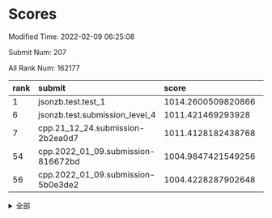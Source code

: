 # Scores

Modified Time: 2022-02-09 06:25:08

Submit Num: 207

All Rank Num: 162177

| rank |               submit               |       score        |       sigma        | pk_num |
| :--- | :--------------------------------- | :----------------- | :----------------- | :----- |
| 1    | jsonzb.test.test_1                 | 1014.2600509820866 | 0.8532425722942641 | 3136   |
| 6    | jsonzb.test.submission_level_4     | 1011.421469293928  | 0.7888753686591793 | 3135   |
| 7    | cpp.21_12_24.submission-2b2ea0d7   | 1011.4128182438768 | 0.7932891631259824 | 3132   |
| 54   | cpp.2022_01_09.submission-816672bd | 1004.9847421549256 | 0.7226291369499172 | 3134   |
| 56   | cpp.2022_01_09.submission-5b0e3de2 | 1004.4228287902648 | 0.7153050151416758 | 3137   |


<details>
<summary>全部</summary>

| rank |                 submit                 |       score        |       sigma        | pk_num |
| :--- | :------------------------------------- | :----------------- | :----------------- | :----- |
| 1    | jsonzb.test.test_1                     | 1014.2600509820866 | 0.8532425722942641 | 3136   |
| 2    | gobigger.level_3.submission_level_3_18 | 1011.7947826248281 | 0.767456597376784  | 3142   |
| 3    | gobigger.level_3.submission_level_3_22 | 1011.5994323920394 | 0.7767277640072504 | 3137   |
| 4    | gobigger.level_3.submission_level_3_43 | 1011.5154279982546 | 0.7950481828002234 | 3137   |
| 5    | gobigger.level_3.submission_level_3_38 | 1011.4390113241768 | 0.7638185162883834 | 3131   |
| 6    | jsonzb.test.submission_level_4         | 1011.421469293928  | 0.7888753686591793 | 3135   |
| 7    | cpp.21_12_24.submission-2b2ea0d7       | 1011.4128182438768 | 0.7932891631259824 | 3132   |
| 8    | gobigger.level_3.submission_level_3_19 | 1011.1320458401331 | 0.7769924886319817 | 3136   |
| 9    | gobigger.level_3.submission_level_3_29 | 1010.972506762957  | 0.7720454804704057 | 3137   |
| 10   | gobigger.level_3.submission_level_3_13 | 1010.9313994098154 | 0.7696560413549675 | 3129   |
| 11   | gobigger.level_3.submission_level_3_32 | 1010.92739395978   | 0.7478407980511338 | 3131   |
| 12   | gobigger.level_3.submission_level_3_15 | 1010.8571886959252 | 0.780650901618917  | 3134   |
| 13   | gobigger.level_3.submission_level_3_27 | 1010.6925051521666 | 0.7890276118397704 | 3140   |
| 14   | gobigger.level_3.submission_level_3_33 | 1010.6797489595666 | 0.7613078041504817 | 3130   |
| 15   | gobigger.level_3.submission_level_3_5  | 1010.5944272771612 | 0.7376187526618133 | 3135   |
| 16   | gobigger.level_3.submission_level_3_21 | 1010.5753708409587 | 0.7388666350869524 | 3131   |
| 17   | gobigger.level_3.submission_level_3_28 | 1010.5632361896672 | 0.7867799092023172 | 3135   |
| 18   | gobigger.level_3.submission_level_3_48 | 1010.5466349103358 | 0.7495741510144914 | 3135   |
| 19   | gobigger.level_3.submission_level_3_41 | 1010.4139478261985 | 0.775003013178559  | 3131   |
| 20   | gobigger.level_3.submission_level_3_0  | 1010.4093089916287 | 0.7755487701776842 | 3127   |
| 21   | gobigger.level_3.submission_level_3_3  | 1010.3679498898733 | 0.7777018335695632 | 3134   |
| 22   | gobigger.level_3.submission_level_3_46 | 1010.3655912666879 | 0.741633381328715  | 3129   |
| 23   | gobigger.level_3.submission_level_3_40 | 1010.3398089376224 | 0.7573778623249428 | 3134   |
| 24   | gobigger.level_3.submission_level_3_16 | 1010.3121174373106 | 0.7779345549015223 | 3133   |
| 25   | gobigger.level_3.submission_level_3_20 | 1010.274315149748  | 0.755153565548711  | 3130   |
| 26   | gobigger.level_3.submission_level_3_2  | 1010.2394058454134 | 0.7582998239935512 | 3129   |
| 27   | gobigger.level_3.submission_level_3_39 | 1010.1382364266511 | 0.7583293093885277 | 3142   |
| 28   | gobigger.level_3.submission_level_3_10 | 1010.1063175025696 | 0.7624870327121482 | 3136   |
| 29   | gobigger.level_3.submission_level_3_24 | 1010.0866584687947 | 0.7626326383403202 | 3137   |
| 30   | gobigger.level_3.submission_level_3_30 | 1010.0778553365433 | 0.7659832336199129 | 3134   |
| 31   | gobigger.level_3.submission_level_3_8  | 1010.0591358781492 | 0.7373253554073841 | 3130   |
| 32   | gobigger.level_3.submission_level_3_42 | 1010.0229695395818 | 0.7531801139648757 | 3127   |
| 33   | gobigger.level_3.submission_level_3_6  | 1009.9955999359797 | 0.7880824742591633 | 3139   |
| 34   | gobigger.level_3.submission_level_3_4  | 1009.8313845812464 | 0.7598831714892667 | 3133   |
| 35   | gobigger.level_3.submission_level_3_44 | 1009.828554804125  | 0.7417447425700456 | 3130   |
| 36   | gobigger.level_3.submission_level_3_34 | 1009.7637386468903 | 0.7763834021529978 | 3128   |
| 37   | gobigger.level_3.submission_level_3_17 | 1009.7466690902304 | 0.7813723262369361 | 3130   |
| 38   | gobigger.level_3.submission_level_3_11 | 1009.7214377064928 | 0.7492817968647795 | 3133   |
| 39   | gobigger.level_3.submission_level_3_47 | 1009.7209998376046 | 0.7450378608911286 | 3141   |
| 40   | gobigger.level_3.submission_level_3_25 | 1009.7028975624598 | 0.7560502193531322 | 3131   |
| 41   | gobigger.level_3.submission_level_3_23 | 1009.5046492076677 | 0.7627743351184508 | 3132   |
| 42   | gobigger.level_3.submission_level_3_31 | 1009.4387503647102 | 0.7651357046837264 | 3133   |
| 43   | gobigger.level_3.submission_level_3_36 | 1009.3126705302994 | 0.7762716875807448 | 3135   |
| 44   | gobigger.level_3.submission_level_3_45 | 1009.1754547223402 | 0.7438889363472143 | 3134   |
| 45   | gobigger.level_3.submission_level_3_14 | 1009.1391387802711 | 0.7587378759790995 | 3135   |
| 46   | gobigger.level_3.submission_level_3_26 | 1009.131277438941  | 0.7574844025152245 | 3138   |
| 47   | gobigger.level_3.submission_level_3_7  | 1009.1026383809032 | 0.7513158163842445 | 3136   |
| 48   | gobigger.level_3.submission_level_3_12 | 1009.0950990185298 | 0.7492500626183548 | 3135   |
| 49   | gobigger.level_3.submission_level_3_9  | 1009.0757528118407 | 0.7700608135575626 | 3136   |
| 50   | gobigger.level_3.submission_level_3_1  | 1008.6218037211013 | 0.7482760529941659 | 3132   |
| 51   | gobigger.level_3.submission_level_3_35 | 1008.4080029003165 | 0.7534714911274394 | 3131   |
| 52   | gobigger.level_3.submission_level_3_37 | 1008.2955678241769 | 0.7440729927533319 | 3132   |
| 53   | gobigger.level_3.submission_level_3_49 | 1008.2155434085123 | 0.7424820067503771 | 3139   |
| 54   | cpp.2022_01_09.submission-816672bd     | 1004.9847421549256 | 0.7226291369499172 | 3134   |
| 55   | gobigger.level_1.submission_level_1_41 | 1004.5305820089194 | 0.7180588753524103 | 3137   |
| 56   | cpp.2022_01_09.submission-5b0e3de2     | 1004.4228287902648 | 0.7153050151416758 | 3137   |
| 57   | gobigger.level_1.submission_level_1_18 | 1004.3983991608407 | 0.7291455087545182 | 3138   |
| 58   | gobigger.level_1.submission_level_1_30 | 1004.3199892657772 | 0.7226732536629692 | 3136   |
| 59   | gobigger.level_1.submission_level_1_35 | 1004.249851713936  | 0.7086166339231476 | 3138   |
| 60   | gobigger.level_1.submission_level_1_43 | 1004.2202364315241 | 0.717468766441656  | 3133   |
| 61   | gobigger.level_1.submission_level_1_40 | 1004.1190097858018 | 0.7184093181163416 | 3135   |
| 62   | gobigger.level_1.submission_level_1_28 | 1004.0850167578888 | 0.7176348463781521 | 3133   |
| 63   | gobigger.level_1.submission_level_1_0  | 1003.9940512391328 | 0.7143152572544428 | 3134   |
| 64   | gobigger.level_1.submission_level_1_16 | 1003.9317996407766 | 0.7215637689311933 | 3134   |
| 65   | gobigger.level_1.submission_level_1_13 | 1003.9140533663527 | 0.7186736295749804 | 3135   |
| 66   | gobigger.level_1.submission_level_1_7  | 1003.8756039429518 | 0.7151410635984228 | 3129   |
| 67   | gobigger.level_1.submission_level_1_31 | 1003.8699029190949 | 0.7222953671118595 | 3134   |
| 68   | gobigger.level_1.submission_level_1_38 | 1003.8160383911697 | 0.7247811580459219 | 3134   |
| 69   | gobigger.level_1.submission_level_1_34 | 1003.7523018554347 | 0.7121792653026642 | 3135   |
| 70   | gobigger.level_1.submission_level_1_44 | 1003.7361343810559 | 0.7257263592180551 | 3134   |
| 71   | gobigger.level_1.submission_level_1_4  | 1003.7255688512657 | 0.7302000860347344 | 3137   |
| 72   | gobigger.level_1.submission_level_1_46 | 1003.714720190131  | 0.7108467089850029 | 3132   |
| 73   | gobigger.level_1.submission_level_1_21 | 1003.714099228088  | 0.717215236417189  | 3138   |
| 74   | gobigger.level_1.submission_level_1_20 | 1003.656352203207  | 0.7314133610213464 | 3131   |
| 75   | gobigger.level_1.submission_level_1_42 | 1003.6458195584424 | 0.715978208472162  | 3128   |
| 76   | gobigger.level_1.submission_level_1_17 | 1003.6441192626662 | 0.7094672971395506 | 3135   |
| 77   | gobigger.level_1.submission_level_1_5  | 1003.6347630628275 | 0.7214092628740703 | 3127   |
| 78   | gobigger.level_1.submission_level_1_1  | 1003.5814531206295 | 0.7263506646760187 | 3134   |
| 79   | gobigger.level_1.submission_level_1_33 | 1003.5801003603863 | 0.7143193171709911 | 3134   |
| 80   | gobigger.level_1.submission_level_1_19 | 1003.5689807344013 | 0.7064377331944783 | 3127   |
| 81   | gobigger.level_1.submission_level_1_37 | 1003.552667243041  | 0.7092030506110577 | 3130   |
| 82   | gobigger.level_1.submission_level_1_22 | 1003.5221319573537 | 0.7042235675622106 | 3133   |
| 83   | gobigger.level_1.submission_level_1_8  | 1003.4823221165143 | 0.7164382644259474 | 3126   |
| 84   | gobigger.level_1.submission_level_1_23 | 1003.4257520394649 | 0.7168300504866878 | 3137   |
| 85   | gobigger.level_1.submission_level_1_24 | 1003.4018605691635 | 0.7156044211454295 | 3135   |
| 86   | gobigger.level_1.submission_level_1_32 | 1003.3515734234353 | 0.7114060536487561 | 3133   |
| 87   | gobigger.level_1.submission_level_1_9  | 1003.3152857339954 | 0.7159838181943141 | 3135   |
| 88   | gobigger.level_1.submission_level_1_14 | 1003.1968461533286 | 0.7275601143691268 | 3135   |
| 89   | gobigger.level_1.submission_level_1_36 | 1003.1712843308604 | 0.7167362768854151 | 3133   |
| 90   | gobigger.level_1.submission_level_1_29 | 1003.1618995376912 | 0.7236426388679309 | 3131   |
| 91   | gobigger.level_1.submission_level_1_27 | 1003.151236541164  | 0.7276137164880264 | 3129   |
| 92   | gobigger.level_1.submission_level_1_26 | 1003.0428884115904 | 0.7182775437703118 | 3130   |
| 93   | gobigger.level_1.submission_level_1_39 | 1002.9267107104591 | 0.7117876872996834 | 3132   |
| 94   | gobigger.level_1.submission_level_1_45 | 1002.9093854773403 | 0.716884447957128  | 3131   |
| 95   | gobigger.level_1.submission_level_1_11 | 1002.8847825583993 | 0.7192542325884763 | 3137   |
| 96   | gobigger.level_1.submission_level_1_12 | 1002.7743620464591 | 0.720658158526076  | 3136   |
| 97   | gobigger.level_1.submission_level_1_25 | 1002.6949112031883 | 0.7071080942652443 | 3134   |
| 98   | gobigger.level_1.submission_level_1_15 | 1002.6489500354061 | 0.7212525164670656 | 3139   |
| 99   | gobigger.level_1.submission_level_1_10 | 1002.6237078800672 | 0.7166083160439033 | 3135   |
| 100  | gobigger.level_1.submission_level_1_49 | 1002.5637984840054 | 0.7123209474845457 | 3137   |
| 101  | gobigger.level_1.submission_level_1_48 | 1002.5317624002707 | 0.7132425777477993 | 3138   |
| 102  | gobigger.level_1.submission_level_1_3  | 1002.2460627147955 | 0.7182018807686331 | 3136   |
| 103  | gobigger.level_1.submission_level_1_6  | 1002.2335768669058 | 0.7189086182980841 | 3134   |
| 104  | gobigger.level_1.submission_level_1_47 | 1001.6176280498308 | 0.7142899133354002 | 3138   |
| 105  | gobigger.level_1.submission_level_1_2  | 1001.129343814838  | 0.7197948567277979 | 3130   |
| 106  | gobigger.random.submission_random_0    | 997.2314381875533  | 0.7008515792554106 | 3134   |
| 107  | gobigger.random.submission_random_30   | 997.2278886910334  | 0.7096533888757338 | 3140   |
| 108  | gobigger.random.submission_random_49   | 996.8790166312554  | 0.7048596536218125 | 3135   |
| 109  | gobigger.random.submission_random_16   | 996.8668568993958  | 0.7200462545824752 | 3129   |
| 110  | gobigger.random.submission_random_35   | 996.7565593651295  | 0.7090719953037705 | 3132   |
| 111  | gobigger.random.submission_random_36   | 996.6182104602061  | 0.715186479430204  | 3134   |
| 112  | gobigger.random.submission_random_27   | 996.5288491019481  | 0.6948615895262522 | 3138   |
| 113  | gobigger.random.submission_random_43   | 996.5083586181863  | 0.7086907977933581 | 3135   |
| 114  | gobigger.random.submission_random_14   | 996.4850258997627  | 0.7015164879566959 | 3136   |
| 115  | gobigger.random.submission_random_31   | 996.4545172346795  | 0.7058524791411351 | 3136   |
| 116  | gobigger.random.submission_random_48   | 996.4292407722127  | 0.7131220740430149 | 3136   |
| 117  | gobigger.random.submission_random_44   | 996.2884464092326  | 0.7088298447669529 | 3136   |
| 118  | gobigger.random.submission_random_12   | 996.2673250753539  | 0.7158369045248482 | 3135   |
| 119  | gobigger.random.submission_random_19   | 996.1503561109084  | 0.7039138268860377 | 3136   |
| 120  | gobigger.random.submission_random_34   | 996.1483632139357  | 0.7150594361184631 | 3131   |
| 121  | gobigger.random.submission_random_37   | 996.1468826046962  | 0.7108043499896134 | 3128   |
| 122  | gobigger.random.submission_random_46   | 996.1292987580335  | 0.7123168042453845 | 3129   |
| 123  | gobigger.random.submission_random_11   | 996.0390319870842  | 0.7041387134237348 | 3136   |
| 124  | gobigger.random.submission_random_3    | 996.0062170866797  | 0.7083693254755572 | 3134   |
| 125  | gobigger.random.submission_random_41   | 995.9835835160621  | 0.7121713992218798 | 3134   |
| 126  | gobigger.random.submission_random_17   | 995.9695222463606  | 0.7123597234846922 | 3136   |
| 127  | gobigger.random.submission_random_24   | 995.9303991385856  | 0.7109610297228416 | 3135   |
| 128  | gobigger.random.submission_random_21   | 995.7865140780178  | 0.7044601633594351 | 3132   |
| 129  | gobigger.random.submission_random_8    | 995.7770119560249  | 0.71637995341781   | 3138   |
| 130  | gobigger.random.submission_random_22   | 995.7661845904078  | 0.725429320712835  | 3133   |
| 131  | gobigger.random.submission_random_2    | 995.747166606115   | 0.7114723773052607 | 3132   |
| 132  | gobigger.random.submission_random_29   | 995.7126810788764  | 0.7147781355164118 | 3138   |
| 133  | gobigger.random.submission_random_33   | 995.6874578775679  | 0.6986791960048806 | 3138   |
| 134  | gobigger.random.submission_random_47   | 995.6273491864507  | 0.7151464037217826 | 3136   |
| 135  | gobigger.random.submission_random_15   | 995.5846834141215  | 0.6942665811656723 | 3134   |
| 136  | gobigger.random.submission_random_38   | 995.5834633232819  | 0.7256482249361463 | 3131   |
| 137  | gobigger.random.submission_random_9    | 995.5525274081804  | 0.7073579089866802 | 3131   |
| 138  | gobigger.random.submission_random_26   | 995.528603683209   | 0.7098502359540545 | 3139   |
| 139  | gobigger.random.submission_random_39   | 995.4555330317115  | 0.7170917192119225 | 3137   |
| 140  | gobigger.random.submission_random_6    | 995.4412591211105  | 0.7077889835348186 | 3140   |
| 141  | gobigger.random.submission_random_4    | 995.3559020060551  | 0.7172399718723415 | 3135   |
| 142  | gobigger.random.submission_random_28   | 995.3497041056178  | 0.7231367742847746 | 3129   |
| 143  | gobigger.random.submission_random_25   | 995.2772380331469  | 0.7171295027473623 | 3131   |
| 144  | gobigger.random.submission_random_1    | 995.190025589564   | 0.7071477177282304 | 3135   |
| 145  | gobigger.random.submission_random_10   | 995.1887063656872  | 0.7228840229755173 | 3131   |
| 146  | gobigger.random.submission_random_23   | 995.1817997391844  | 0.7171692358376609 | 3138   |
| 147  | gobigger.random.submission_random_40   | 995.1216487138247  | 0.7123634936146568 | 3130   |
| 148  | gobigger.random.submission_random_42   | 995.0264266494449  | 0.7358099365977193 | 3127   |
| 149  | gobigger.random.submission_random_32   | 994.7974406791782  | 0.7220518194506925 | 3134   |
| 150  | gobigger.random.submission_random_13   | 994.7766933366372  | 0.7221460203422846 | 3132   |
| 151  | gobigger.random.submission_random_45   | 994.7531690936739  | 0.7122214319565957 | 3130   |
| 152  | gobigger.random.submission_random_20   | 994.7501476529284  | 0.72816149730995   | 3130   |
| 153  | gobigger.random.submission_random_5    | 994.7128182296069  | 0.7118099611166729 | 3132   |
| 154  | gobigger.random.submission_random_7    | 994.7029913003195  | 0.7213263847736104 | 3134   |
| 155  | gobigger.random.submission_random_18   | 994.6278841560887  | 0.7163211845026496 | 3133   |
| 156  | gobigger.level_2.submission_level_2_26 | 994.1791051474183  | 0.7258201575890658 | 3134   |
| 157  | gobigger.level_2.submission_level_2_31 | 993.7133871317375  | 0.7475228860099086 | 3137   |
| 158  | gobigger.level_2.submission_level_2_12 | 993.5043638911687  | 0.7405240081539614 | 3138   |
| 159  | gobigger.level_2.submission_level_2_17 | 993.4234772939845  | 0.7397485331604329 | 3133   |
| 160  | gobigger.level_2.submission_level_2_24 | 993.3646560150146  | 0.7425090973377373 | 3133   |
| 161  | gobigger.level_2.submission_level_2_0  | 993.2858169044204  | 0.7341235553028855 | 3133   |
| 162  | gobigger.level_2.submission_level_2_22 | 993.1288391194389  | 0.7388620095766675 | 3129   |
| 163  | gobigger.level_2.submission_level_2_4  | 992.9591936721245  | 0.7454350577108841 | 3133   |
| 164  | gobigger.level_2.submission_level_2_36 | 992.9346186446395  | 0.7466855566962507 | 3138   |
| 165  | gobigger.level_2.submission_level_2_14 | 992.8731204935144  | 0.7461742707826499 | 3131   |
| 166  | gobigger.level_2.submission_level_2_20 | 992.8217613379209  | 0.7409638315198613 | 3137   |
| 167  | gobigger.level_2.submission_level_2_40 | 992.81595304088    | 0.7279522018963839 | 3135   |
| 168  | gobigger.level_2.submission_level_2_42 | 992.7706100965695  | 0.7352105036527647 | 3134   |
| 169  | gobigger.level_2.submission_level_2_29 | 992.6539550741352  | 0.7417148307447681 | 3133   |
| 170  | gobigger.level_2.submission_level_2_21 | 992.6312523109725  | 0.7254978816938944 | 3130   |
| 171  | gobigger.level_2.submission_level_2_8  | 992.5888567449549  | 0.7259919706940414 | 3138   |
| 172  | gobigger.level_2.submission_level_2_49 | 992.5759147987881  | 0.7409442867881464 | 3132   |
| 173  | gobigger.level_2.submission_level_2_9  | 992.3918581757985  | 0.7420461889408647 | 3132   |
| 174  | gobigger.level_2.submission_level_2_37 | 992.3533887326199  | 0.7274843021699688 | 3135   |
| 175  | gobigger.level_2.submission_level_2_43 | 992.2246041506567  | 0.7505151438607751 | 3137   |
| 176  | gobigger.level_2.submission_level_2_34 | 992.1745802432349  | 0.7463807447858092 | 3136   |
| 177  | gobigger.level_2.submission_level_2_13 | 992.1536313255118  | 0.7502614297775431 | 3133   |
| 178  | gobigger.level_2.submission_level_2_47 | 992.1241664481171  | 0.7755796308918824 | 3131   |
| 179  | gobigger.level_2.submission_level_2_45 | 992.1097403490247  | 0.7490484747005413 | 3133   |
| 180  | gobigger.level_2.submission_level_2_30 | 992.101576909098   | 0.7392262309447141 | 3135   |
| 181  | gobigger.level_2.submission_level_2_46 | 992.0763147647923  | 0.752628896441094  | 3128   |
| 182  | gobigger.level_2.submission_level_2_39 | 991.9159928009074  | 0.7349155506314491 | 3134   |
| 183  | gobigger.level_2.submission_level_2_1  | 991.8863722438587  | 0.7573489524014259 | 3131   |
| 184  | gobigger.level_2.submission_level_2_32 | 991.8532007925398  | 0.7360782269931682 | 3137   |
| 185  | gobigger.level_2.submission_level_2_25 | 991.7707149211533  | 0.75603460317242   | 3130   |
| 186  | gobigger.level_2.submission_level_2_10 | 991.7645087580646  | 0.744844558021165  | 3144   |
| 187  | gobigger.level_2.submission_level_2_5  | 991.6397162031793  | 0.7552026555386423 | 3134   |
| 188  | gobigger.level_2.submission_level_2_7  | 991.606391404388   | 0.7468318022931412 | 3132   |
| 189  | gobigger.level_2.submission_level_2_3  | 991.3753943770416  | 0.7576738851213473 | 3132   |
| 190  | gobigger.level_2.submission_level_2_38 | 991.3528820544499  | 0.7404544168297964 | 3134   |
| 191  | gobigger.level_2.submission_level_2_2  | 991.2667666184425  | 0.7483348835465707 | 3131   |
| 192  | gobigger.level_2.submission_level_2_15 | 991.2424542782753  | 0.7546115835235412 | 3132   |
| 193  | gobigger.level_2.submission_level_2_23 | 991.2406394489168  | 0.7638042185654768 | 3133   |
| 194  | gobigger.level_2.submission_level_2_44 | 991.0433000452192  | 0.7686819422446259 | 3136   |
| 195  | gobigger.level_2.submission_level_2_33 | 991.001724082663   | 0.7422691274998784 | 3134   |
| 196  | gobigger.level_2.submission_level_2_48 | 990.9516038127334  | 0.7595243014784361 | 3136   |
| 197  | gobigger.level_2.submission_level_2_18 | 990.950093784502   | 0.7726046647123371 | 3138   |
| 198  | gobigger.level_2.submission_level_2_41 | 990.868645390085   | 0.7778148631031147 | 3134   |
| 199  | gobigger.level_2.submission_level_2_11 | 990.8339320553927  | 0.7429595128962868 | 3137   |
| 200  | gobigger.level_2.submission_level_2_16 | 990.826181701052   | 0.7563535438035192 | 3134   |
| 201  | gobigger.level_2.submission_level_2_6  | 990.7151055062556  | 0.7519458075604201 | 3136   |
| 202  | gobigger.level_2.submission_level_2_27 | 990.7131107634924  | 0.7500084003722576 | 3135   |
| 203  | gobigger.level_2.submission_level_2_19 | 990.508168105236   | 0.7693201504744132 | 3136   |
| 204  | gobigger.level_2.submission_level_2_35 | 990.42727957271    | 0.7815488483178019 | 3133   |
| 205  | gobigger.level_2.submission_level_2_28 | 989.8685580339053  | 0.7751110314978663 | 3134   |
| 206  | gobigger.none.submission_none_0        | 977.4316088888044  | 1.361557223449811  | 3134   |
| 207  | gobigger.none.submission_none_1        | 977.1052675500393  | 1.4432610143609583 | 3131   |

</details>